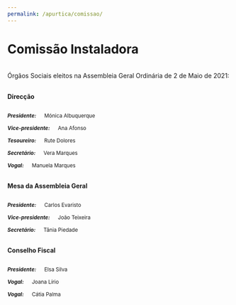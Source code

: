 ```yaml
---
permalink: /apurtica/comissao/
---
```

# Comissão Instaladora
<div style="height:1px;"><br></div>

<p style="text-align: justify">Órgãos Sociais eleitos na Assembleia Geral Ordinária de 2 de Maio de 2021:</p>
<div style="height:2px;"><br></div>

<p style="text-align: justify"><b>Direcção</b></p>
<div style="height:0px;"><br></div>	
<p style="text-align: justify"><small><b><i>Presidente:</i></b> &emsp; Mónica Albuquerque</small></p>
<p style="text-align: justify"><small><b><i>Vice-presidente:</i></b> &emsp; Ana Afonso</small></p>
<p style="text-align: justify"><small><b><i>Tesoureiro:</i></b> &emsp; Rute Dolores</small></p>
<p style="text-align: justify"><small><b><i>Secretário:</i></b> &emsp; Vera Marques</small></p>
<p style="text-align: justify"><small><b><i>Vogal:</i></b> &emsp; Manuela Marques</small></p>
<div style="height:2px;"><br></div>
		
<p style="text-align: justify"><b>Mesa da Assembleia Geral</b></p>
<div style="height:0px;"><br></div>	
<p style="text-align: justify"><small><b><i>Presidente:</i></b> &emsp; Carlos Evaristo</small></p>
<p style="text-align: justify"><small><b><i>Vice-presidente:</i></b> &emsp; João Teixeira</small></p>
<p style="text-align: justify"><small><b><i>Secretário:</i></b> &emsp; Tânia Piedade</small></p>
<div style="height:2px;"><br></div>
		
<p style="text-align: justify"><b>Conselho Fiscal</b></p>
<div style="height:0px;"><br></div>	
<p style="text-align: justify"><small><b><i>Presidente:</i></b> &emsp; Elsa Silva</small></p>
<p style="text-align: justify"><small><b><i>Vogal:</i></b> &emsp; Joana Lírio</small></p>
<p style="text-align: justify"><small><b><i>Vogal:</i></b> &emsp; Cátia Palma</small></p>
